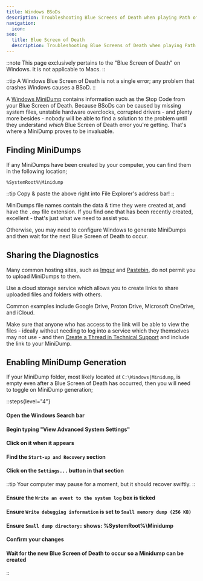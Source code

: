```yaml
---
title: Windows BSoDs
description: Troubleshooting Blue Screens of Death when playing Path of Exile
navigation:
  icon:
seo:
  title: Blue Screen of Death
  description: Troubleshooting Blue Screens of Death when playing Path of Exile
---
```


::note
This page exclusively pertains to the "Blue Screen of Death" on Windows. It is not applicable to Macs.
::

::tip
A Windows Blue Screen of Death is not a single error; any problem that crashes Windows causes a BSoD.
::

A [Windows MiniDump](https://learn.microsoft.com/en-us/troubleshoot/windows-client/performance/read-small-memory-dump-file) contains information such as the Stop Code from your Blue Screen of Death. Because BSoDs can be caused by missing system files, unstable hardware overclocks, corrupted drivers - and plenty more besides - nobody will be able to find a solution to the problem until they understand _which_ Blue Screen of Death error you're getting. That's where a MiniDump proves to be invaluable.

## Finding MiniDumps

If any MiniDumps have been created by your computer, you can find them in the following location;

`%SystemRoot%\Minidump`

::tip
Copy & paste the above right into File Explorer's address bar!
::

MiniDumps file names contain the data & time they were created at, and have the `.dmp` file extension. If you find one that has been recently created, excellent - that's just what we need to assist you.

Otherwise, you may need to configure Windows to generate MiniDumps and then wait for the next Blue Screen of Death to occur.

## Sharing the Diagnostics

Many common hosting sites, such as [Imgur](https://imgur.com) and [Pastebin](https://pastebin.com), do not permit you to upload MiniDumps to them.

Use a cloud storage service which allows you to create links to share uploaded files and folders with others.

Common examples include Google Drive, Proton Drive, Microsoft OneDrive, and iCloud.

Make sure that anyone who has access to the link will be able to view the files - ideally without needing to log into a service which they themselves may not use - and then [Create a Thread in Technical Support](/miscellaneous/other/create-a-thread-in-technical-support) and include the link to your MiniDump.

## Enabling MiniDump Generation

If your MiniDump folder, most likely located at `C:\Windows|Minidump`, is empty even after a Blue Screen of Death has occurred, then you will need to toggle on MiniDump generation;

::steps{level="4"}
#### Open the Windows Search bar

#### Begin typing "View Advanced System Settings"

#### Click on it when it appears

#### Find the `Start-up and Recovery` section

#### Click on the `Settings...` button in that section

::tip
Your computer may pause for a moment, but it should recover swiftly.
::

#### Ensure the `Write an event to the system log` box is ticked

#### Ensure `Write debugging information` is set to `Small memory dump (256 KB)`

#### Ensure `Small dump directory:` shows: %SystemRoot%\Minidump

#### Confirm your changes

#### Wait for the new Blue Screen of Death to occur so a Minidump can be created
::

